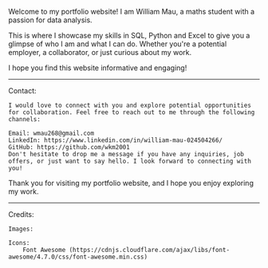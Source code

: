 Welcome to my portfolio website! I am William Mau, a maths student with a passion for data analysis. 

This is where I showcase my skills in SQL, Python and Excel to give you a glimpse of who I am and what I can do. Whether you're a potential employer, a collaborator, or just curious about my work.

I hope you find this website informative and engaging!

-----------------------------------------------------------

Contact:

	I would love to connect with you and explore potential opportunities for collaboration. Feel free to reach out to me through the following channels:

	Email: wmau268@gmail.com
	LinkedIn: https://www.linkedin.com/in/william-mau-024504266/
	GitHub: https://github.com/wkm2001
	Don't hesitate to drop me a message if you have any inquiries, job offers, or just want to say hello. I look forward to connecting with you!

Thank you for visiting my portfolio website, and I hope you enjoy exploring my work.

-----------------------------------------------------------

Credits:

	Images:
		
	Icons:
		Font Awesome (https://cdnjs.cloudflare.com/ajax/libs/font-awesome/4.7.0/css/font-awesome.min.css)
